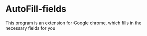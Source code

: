 # AutoFill-fields
This program is an extension for Google chrome, which fills in the necessary fields for you
